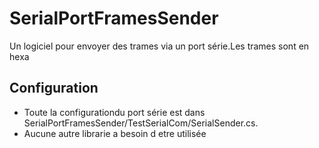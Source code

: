 # SerialPortFramesSender
Un logiciel pour envoyer des trames via un port série.Les trames sont en hexa

## Configuration
- Toute la configurationdu port série est dans SerialPortFramesSender/TestSerialCom/SerialSender.cs.
- Aucune autre librarie a besoin d etre utilisée
